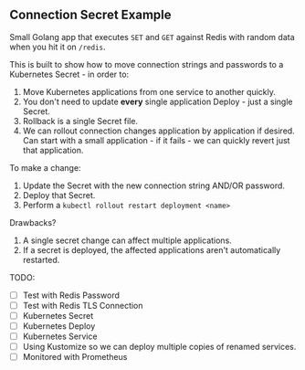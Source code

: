 ## Connection Secret Example

Small Golang app that executes `SET` and `GET` against Redis with random data when you hit it on `/redis`.

This is built to show how to move connection strings and passwords to a Kubernetes Secret - in order to:

1. Move Kubernetes applications from one service to another quickly.
2. You don't need to update **every** single application Deploy - just a single Secret.
3. Rollback is a single Secret file.
4. We can rollout connection changes application by application if desired. Can start with a small application - if it fails - we can quickly revert just that application.

To make a change:

1. Update the Secret with the new connection string AND/OR password.
2. Deploy that Secret.
3. Perform a `kubectl rollout restart deployment <name>`

Drawbacks?

1. A single secret change can affect multiple applications.
2. If a secret is deployed, the affected applications aren't automatically restarted.

TODO:

- [ ] Test with Redis Password
- [ ] Test with Redis TLS Connection
- [ ] Kubernetes Secret
- [ ] Kubernetes Deploy
- [ ] Kubernetes Service
- [ ] Using Kustomize so we can deploy multiple copies of renamed services.
- [ ] Monitored with Prometheus